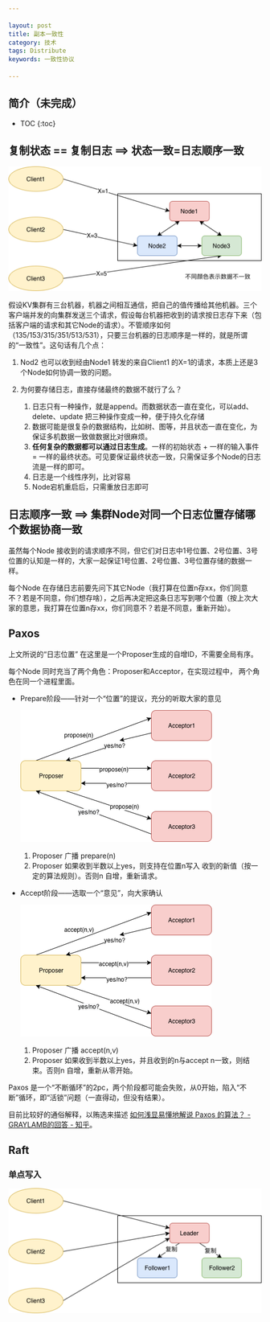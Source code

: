 ```yaml
---

layout: post
title: 副本一致性
category: 技术
tags: Distribute
keywords: 一致性协议

---
```


## 简介（未完成）

* TOC
{:toc}

## 复制状态 == 复制日志 ==> 状态一致=日志顺序一致

![](/public/upload/distribute/consistency_copy_log.png)

假设KV集群有三台机器，机器之间相互通信，把自己的值传播给其他机器。三个客户端并发的向集群发送三个请求，假设每台机器把收到的请求按日志存下来（包括客户端的请求和其它Node的请求）。不管顺序如何（135/153/315/351/513/531），只要三台机器的日志顺序是一样的，就是所谓的“一致性”。这句话有几个点：

1. Nod2 也可以收到经由Node1 转发的来自Client1 的X=1的请求，本质上还是3个Node如何协调一致的问题。
2. 为何要存储日志，直接存储最终的数据不就行了么？

	1. 日志只有一种操作，就是append。而数据状态一直在变化，可以add、delete、update 把三种操作变成一种，便于持久化存储
	2. 数据可能是很复杂的数据结构，比如树、图等，并且状态一直在变化，为保证多机数据一致做数据比对很麻烦。
	3. **任何复杂的数据都可以通过日志生成**。一样的初始状态 + 一样的输入事件 = 一样的最终状态。可见要保证最终状态一致，只需保证多个Node的日志流是一样的即可。
	4. 日志是一个线性序列，比对容易 
	5. Node宕机重启后，只需重放日志即可

## 日志顺序一致 ==> 集群Node对同一个日志位置存储哪个数据协商一致

虽然每个Node 接收到的请求顺序不同，但它们对日志中1号位置、2号位置、3号位置的认知是一样的，大家一起保证1号位置、2号位置、3号位置存储的数据一样。

每个Node 在存储日志前要先问下其它Node（我打算在位置n存xx，你们同意不？若是不同意，你们想存啥），之后再决定把这条日志写到哪个位置（按上次大家的意思，我打算在位置n存xx，你们同意不？若是不同意，重新开始）。


## Paxos

上文所说的“日志位置” 在这里是一个Proposer生成的自增ID，不需要全局有序。

每个Node 同时充当了两个角色：Proposer和Acceptor，在实现过程中， 两个角色在同一个进程里面。

* Prepare阶段——针对一个“位置”的提议，充分的听取大家的意见

	![](/public/upload/distribute/paxos_propose_stage.png)

	1. Proposer 广播 prepare(n)
	2. Proposer 如果收到半数以上yes，则支持在位置n写入 收到的新值（按一定的算法规则）。否则n 自增，重新请求。

* Accept阶段——选取一个“意见”，向大家确认
		
	![](/public/upload/distribute/paxos_accept_stage.png)

	1. Proposer 广播 accept(n,v)
	2. Proposer 如果收到半数以上yes，并且收到的n与accept n一致，则结束。否则n 自增，重新从零开始。

Paxos 是一个“不断循环”的2pc，两个阶段都可能会失败，从0开始，陷入“不断”循环，即“活锁”问题（一直得动，但没有结果）。

目前比较好的通俗解释，以贿选来描述 [如何浅显易懂地解说 Paxos 的算法？ - GRAYLAMB的回答 - 知乎](https://www.zhihu.com/question/19787937/answer/107750652)。

## Raft

### 单点写入

![](/public/upload/distribute/raft_copy_log.png)
